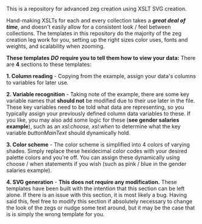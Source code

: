 This is a repository for advanced zeg creation using XSLT SVG creation.

Hand-making XSLTs for each and every collection takes a <B><I>great deal of time</I></B>, and doesn't easily allow for a consistent look / feel
between collections. The templates in this repository do the majority of the zeg creation leg work for you, setting up the right sizes
color uses, fonts and weights, and scalability when zooming.

<B>These templates <I>DO</I> require you to tell them how to view your data:</B>
There are <B>4</B> sections to these templates:

<B>1. Column reading</B> - Copying from the example, assign your data's columns to variables for later use.

<B>2. Variable recognition</B> - Taking note of the example, there are some key variable names that <B>should not</B> be
  modified due to their use later in the file. These key variables need to be told what data are representing, so you typically
  assign your previously defined column data variables to these.
  If you like, you may also add some logic for these (<B>see gender salaries example</B>), such as an <I>xsl:choose, xsl:when</I>
  to determine what the key variable <I>buttonMainText</I> should dynamically hold.
  
<B>3. Color scheme</B> - The color scheme is simplified into 4 colors of varying shades. Simply replace these hexidecimal color codes
  with your desired palette colors and you're off. You can assign these dynamically using choose / when statements if you wish 
  (such as pink / blue in the gender salaries example).
  
<B>4. SVG generation</B> - <B>This does not require any modification.</B> These templates have been built with the intention that
  this section can be left alone. If there is an issue with this section, it is most likely a bug. Having said this, feel free
  to modify this section if absolutely necessary to change the look of the zegs or nudge some text around, but it may be the case
  that is is simply the wrong template for you.
